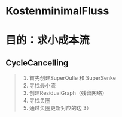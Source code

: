 # KostenminimalFluss

# 目的：求小成本流


## CycleCancelling
> 1. 首先创建SuperQulle 和 SuperSenke
> 2. 寻找最小流
> 3. 创建ResidualGraph（残留网络）
> 4. 寻找负圈
> 5. 通过负圈更新对应的边 3）



